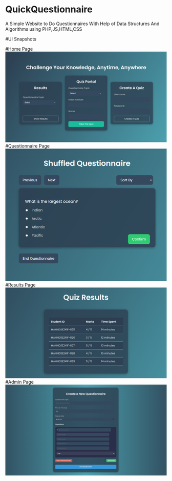 # QuickQuestionnaire
A Simple Website to Do Questionnaires 
With Help of Data Structures And Algorithms using PHP,JS,HTML,CSS

#UI Snapshots

#Home Page
![Project Photo](https://github.com/RealChAuLa/QuickQuestionnaire/blob/main/assets/Home.png)
#Questionnaire Page
![Project Photo](https://github.com/RealChAuLa/QuickQuestionnaire/blob/main/assets/Questionnaire.png)
#Results Page
![Project Photo](https://github.com/RealChAuLa/QuickQuestionnaire/blob/main/assets/Results.png)
#Admin Page
![Project Photo](https://github.com/RealChAuLa/QuickQuestionnaire/blob/main/assets/Admin.png)



